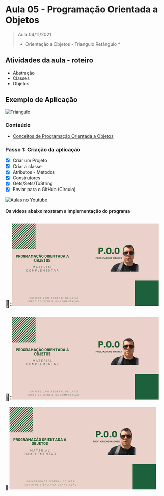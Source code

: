 # Aula 05 - Programação Orientada a Objetos

> Aula 04/11/2021
> 
>  * Orientação a Objetos - Triangulo Retângulo *

## Atividades da aula - roteiro
- Abstração
- Classes
- Objetos

## Exemplo de Aplicação 
![Triangulo](https://user-images.githubusercontent.com/81576640/138141070-0e8f2f78-437e-4228-890c-79171cfb843a.png)


### Conteúdo
- [Conceitos de Programação Orientada a Objetos](Conteudo_POO.pdf)


### Passo 1: Criação da aplicação
- [x]  Criar um Projeto
- [x]  Criar a classe 
- [x]  Atributos - Métodos
- [x]  Construtores
- [x]  Gets/Sets/ToString
- [x]  Enviar para o GitHub (Circulo) 

[![Aulas no Youtube](https://github.com/marcoswagner-commits/gestao_obras_aula_daw/blob/cb3e2ea9547f9ddc831277f07919c3e78451eb92/yt-icon.png)](https://www.youtube.com/channel/UCfO-aJxKLqau0TnL0AfNAvA)

####  Os vídeos abaixo mostram a implementação do programa

🥇:[![material complementar aula05](Capa_Videos_POO.png)](https://youtu.be/pN79JmBclWo)
-
🥈:[![material complementar aula04](Capa_Videos_POO.png)](https://youtu.be/WKDO0SiU79Q)
-
🥉:[![material complementar aula04](Capa_Videos_POO.png)](https://youtu.be/hzQx4ig8HMU)

